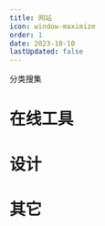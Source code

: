 ```yaml
---
title: 网站
icon: window-maximize
order: 1
date: 2023-10-10
lastUpdated: false
---
```


分类搜集

# 在线工具

<div class="vp-card-container" >
    <VPCard
    title="在线工具箱"
    desc="在线工具箱"
    logo="https://tool.lu/favicon.ico"
    link="https://tool.lu"
    background="rgba(253, 230, 138, 0.15)"
  />
        <VPCard
    title="Diagrams"
    desc="Diagrams在线绘图"
    logo="https://app.diagrams.net/images/apple-touch-icon.png"
    link="https://app.diagrams.net/"
    background="rgba(253, 230, 138, 0.15)"
  />
        <VPCard
    title="Bigjpg"
    desc="放大图片"
    logo="https://bigjpg.com/htdocs/favicon.ico"
    link="https://bigjpg.com/"
    background="rgba(253, 230, 138, 0.15)"
  />
        <VPCard
    title="Removebg"
    desc="智能抠图"
    logo="https://www.remove.bg/apple-touch-icon.png"
    link="https://www.remove.bg/zh"
    background="rgba(253, 230, 138, 0.15)"
  />
        <VPCard
    title="carbon"
    desc="代码转图片"
    logo="https://carbon.now.sh/favicon.ico"
    link="https://carbon.now.sh/"
    background="rgba(253, 230, 138, 0.15)"
  />
        <VPCard
    title="Aconvert"
    desc="转换PDF、文档、电子书、图像、视频、音频、压缩"
    logo="https://www.aconvert.com/favicon.ico"
    link="https://www.aconvert.com/cn/"
    background="rgba(253, 230, 138, 0.15)"
  />
        <VPCard
    title="Photopea"
    desc="在线PS"
    logo="https://www.photopea.com/promo/icon512.png"
    link="https://www.photopea.com/"
    background="rgba(253, 230, 138, 0.15)"
  />
        <VPCard
    title="PhotoKit"
    desc="人工智能照片编辑"
    logo="https://photokit.com/favicon.ico"
    link="https://photokit.com/"
    background="rgba(253, 230, 138, 0.15)"
  />
</div>

# 设计

<div class="vp-card-container" >
        <VPCard
    title="Designdev"
    desc="Design & Dev Tools For Creators"
    logo="https://design.dev/assets/img/logo.svg"
    link="https://design.dev/"
    background="rgba(253, 230, 138, 0.15)"
  />
    <VPCard
    title="Coolors"
    desc="配色网站"
    logo="https://coolors.co/assets/img/favicon.png"
    link="https://coolors.co/"
    background="rgba(253, 230, 138, 0.15)"
  />
        <VPCard
    title="Uigradients"
    desc="渐变色"
    logo="https://uigradients.com/static/images/favicon-16x16.png"
    link="https://uigradients.com"
    background="rgba(253, 230, 138, 0.15)"
  />
        <VPCard
    title="Adobe Color"
    desc="Adobe Color"
    logo="https://color.adobe.com/favicon.ico"
    link="https://color.adobe.com/zh/create/color-wheel"
    background="rgba(253, 230, 138, 0.15)"
  />
        <VPCard
    title="Iconfont"
    desc="阿里巴巴矢量图标库"
    logo="https://img.alicdn.com/imgextra/i4/O1CN01XZe8pH1USpiUNT1QN_!!6000000002517-2-tps-114-114.png"
    link="https://www.iconfont.cn/"
    background="rgba(253, 230, 138, 0.15)"
  />
</div>

# 其它

<div class="vp-card-container" >
    <VPCard
    title="Wallhaven"
    desc="网上最优质壁纸的来源!"
    logo="https://wallhaven.cc/favicon.ico"
    link="https://wallhaven.cc/"
    background="rgba(253, 230, 138, 0.15)"
  />
      <VPCard
    title="Archive"
    desc="互联网档案馆"
    logo="https://archive.org/offshoot_assets/favicon.ico"
    link="https://archive.org/"
    background="rgba(253, 230, 138, 0.15)"
  />
          <VPCard
    title="PicGo"
    desc="图片上传、管理新体验"
    link="https://picgo.github.io/PicGo-Doc/"
    background="rgba(253, 230, 138, 0.15)"
  />
          <VPCard
title= "JETBRA.IN CHECKER | IPFS"
desc= "Jetbrains系列激活"
logo= "https://img.icons8.com/?size=1200&id=jUw5rFZE2a5d&format=jpg"
link= "https://3.jetbra.in"
background= "rgba(249, 252, 253, 1)"
  />
          <VPCard
    title= "RealFaviconGenerator"
    desc= "网站图标生成器"
    logo= "https://realfavicongenerator.net/assets/images/logo.png"
    link= "https://realfavicongenerator.net/"
    background="rgba(253, 230, 138, 0.15)"
  />
</div>
